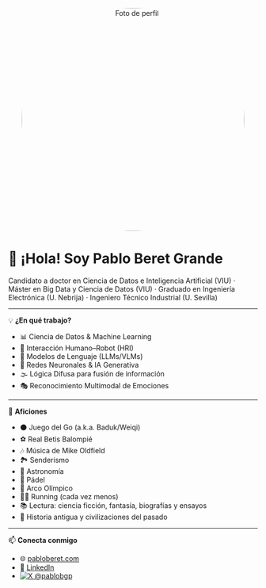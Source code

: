 <p align="center">
  <img src="https://i.imgur.com/8sOIqkK.jpeg" alt="Foto de perfil" width="450" style="border-radius:50%;" />
</p>

# 👋 ¡Hola! Soy **Pablo Beret Grande**

Candidato a doctor en Ciencia de Datos e Inteligencia Artificial (VIU) · Máster en Big Data y Ciencia de Datos (VIU) · Graduado en Ingeniería Electrónica (U. Nebrija) · Ingeniero Técnico Industrial (U. Sevilla)

---

💡 **¿En qué trabajo?**  
- 📊 Ciencia de Datos & Machine Learning  
- 🤖 Interacción Humano–Robot (HRI)  
- 💬 Modelos de Lenguaje (LLMs/VLMs)  
- 🧠 Redes Neuronales & IA Generativa  
- 🌫️ Lógica Difusa para fusión de información  
- 🎭 Reconocimiento Multimodal de Emociones  

---

🎾 **Aficiones**  
- ⚫ Juego del Go (a.k.a. Baduk/Weiqi) 
- ⚽ Real Betis Balompié  
- 🎶 Música de Mike Oldfield  
- 🏞️ Senderismo  
- 🔭 Astronomía  
- 🏓 Pádel
- 🎯 Arco Olímpico
- 🏃‍♂️ Running (cada vez menos)   
- 📚 Lectura: ciencia ficción, fantasía, biografías y ensayos
- 🏺 Historia antigua y civilizaciones del pasado
  
---

  📫 **Conecta conmigo**  
- 🌐 [pabloberet.com](https://pabloberet.com/)  
- 💼 [LinkedIn](https://www.linkedin.com/in/pabloberet/)  
- [![X @pablobgp](https://img.shields.io/badge/X-@pablobgp-%231DA1F2?style=flat&logo=x&logoColor=white)](https://x.com/pablobgp)
